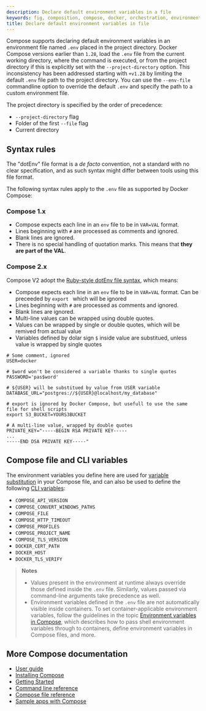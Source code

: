 ```yaml
---
description: Declare default environment variables in a file
keywords: fig, composition, compose, docker, orchestration, environment, env file
title: Declare default environment variables in file
---
```


Compose supports declaring default environment variables in an environment file
named `.env` placed in the project directory. Docker Compose versions earlier than `1.28`,
load the `.env` file from the current working directory, where the command is executed, or from the
project directory if this is explicitly set with the `--project-directory` option. This
inconsistency has been addressed starting with `+v1.28` by limiting the default `.env` file path
to the project directory. You can use the `--env-file` commandline option to override the default
`.env` and specify the path to a custom environment file.

The project directory is specified by the order of precedence:

- `--project-directory` flag
- Folder of the first `--file` flag
- Current directory

## Syntax rules

The "dotEnv" file format is a _de facto_ convention, not a standard with no clear specification, 
and as such syntax might differ between tools using this file format.

The following syntax rules apply to the `.env` file as supported by Docker Compose:

### Compose 1.x

- Compose expects each line in an `env` file to be in `VAR=VAL` format.
- Lines beginning with `#` are processed as comments and ignored.
- Blank lines are ignored.
- There is no special handling of quotation marks. This means that
  **they are part of the VAL**.

### Compose 2.x

Compose V2 adopt the [Ruby-style dotEnv file syntax](https://github.com/bkeepers/dotenv#usage), 
which means:

- Compose expects each line in an `env` file to be in `VAR=VAL` format. Can be preceeded by `export ` which will be ignored
- Lines beginning with `#` are processed as comments and ignored.
- Blank lines are ignored.
- Multi-line values can be wrapped using double quotes. 
- Values can be wrapped by single or double quotes, which will be remived from actual value
- Variables defined by dolar sign `$` inside value are substitued, unless   value is wrapped by single quotes

```
# Some comment, ignored
USER=docker

# $word won't be considered a variable thanks to single quotes
PASSWORD='pas$word'   

# ${USER} will be substitued by value from USER variable
DATABASE_URL="postgres://${USER}@localhost/my_database"

# export is ignored by Docker Compose, but usefull to use the same file for shell scripts
export S3_BUCKET=YOURS3BUCKET

# A multi-line value, wrapped by double quotes
PRIVATE_KEY="-----BEGIN RSA PRIVATE KEY-----
...
-----END DSA PRIVATE KEY-----"
```

## Compose file and CLI variables

The environment variables you define here are used for
[variable substitution](compose-file/compose-file-v3.md#variable-substitution)
in your Compose file, and can also be used to define the following
[CLI variables](reference/envvars.md):

- `COMPOSE_API_VERSION`
- `COMPOSE_CONVERT_WINDOWS_PATHS`
- `COMPOSE_FILE`
- `COMPOSE_HTTP_TIMEOUT`
- `COMPOSE_PROFILES`
- `COMPOSE_PROJECT_NAME`
- `COMPOSE_TLS_VERSION`
- `DOCKER_CERT_PATH`
- `DOCKER_HOST`
- `DOCKER_TLS_VERIFY`

> **Notes**
>
> * Values present in the environment at runtime always override those defined
>   inside the `.env` file. Similarly, values passed via command-line arguments
>   take precedence as well.
> * Environment variables defined in the `.env` file are not automatically
>   visible inside containers. To set container-applicable environment variables,
>   follow the guidelines in the topic
>   [Environment variables in Compose](environment-variables.md), which
>   describes how to pass shell environment variables through to containers,
>   define environment variables in Compose files, and more.

## More Compose documentation

- [User guide](index.md)
- [Installing Compose](install.md)
- [Getting Started](gettingstarted.md)
- [Command line reference](reference/index.md)
- [Compose file reference](compose-file/index.md)
- [Sample apps with Compose](samples-for-compose.md)
